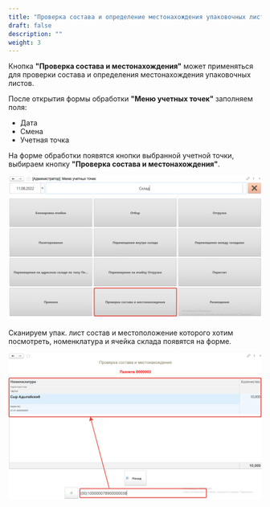 ```yaml
---
title: "Проверка состава и определение местонахождения упаковочных листов"
draft: false
description: ""
weight: 3
---
```


Кнопка **"Проверка состава и местонахождения"** может применяться для проверки состава и определения местонахождения упаковочных листов.

После открытия формы обработки **"Меню учетных точек"** заполняем поля:

- Дата
- Смена
- Учетная точка

На форме обработки появятся кнопки выбранной учетной точки, выбираем кнопку **"Проверка состава и местонахождения"**.

![1](1.png)

Сканируем упак. лист состав и местоположение которого хотим посмотреть, номенклатура и ячейка склада появятся на форме.

![2](2.png)
